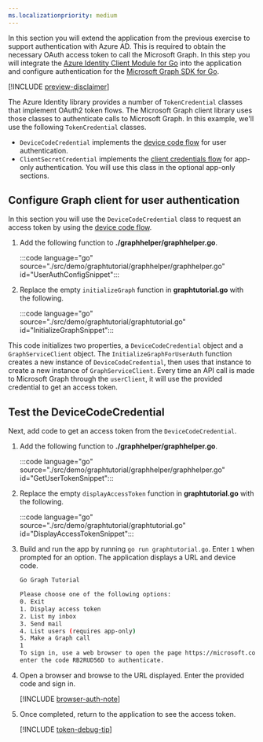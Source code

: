 ```yaml
---
ms.localizationpriority: medium
---
```


<!-- markdownlint-disable MD041 -->

In this section you will extend the application from the previous exercise to support authentication with Azure AD. This is required to obtain the necessary OAuth access token to call the Microsoft Graph. In this step you will integrate the [Azure Identity Client Module for Go](https://github.com/Azure/azure-sdk-for-go/tree/main/sdk/azidentity) into the application and configure authentication for the [Microsoft Graph SDK for Go](https://github.com/microsoftgraph/msgraph-sdk-go).

[!INCLUDE [preview-disclaimer](preview-disclaimer.md)]

The Azure Identity library provides a number of `TokenCredential` classes that implement OAuth2 token flows. The Microsoft Graph client library uses those classes to authenticate calls to Microsoft Graph. In this example, we'll use the following `TokenCredential` classes.

- `DeviceCodeCredential` implements the [device code flow](/azure/active-directory/develop/v2-oauth2-device-code) for user authentication.
- `ClientSecretCredential` implements the [client credentials flow](/azure/active-directory/develop/v2-oauth2-client-creds-grant-flow) for app-only authentication. You will use this class in the optional app-only sections.

## Configure Graph client for user authentication

In this section you will use the `DeviceCodeCredential` class to request an access token by using the [device code flow](/azure/active-directory/develop/v2-oauth2-device-code).

1. Add the following function to **./graphhelper/graphhelper.go**.

    :::code language="go" source="./src/demo/graphtutorial/graphhelper/graphhelper.go" id="UserAuthConfigSnippet":::

1. Replace the empty `initializeGraph` function in **graphtutorial.go** with the following.

    :::code language="go" source="./src/demo/graphtutorial/graphtutorial.go" id="InitializeGraphSnippet":::

This code initializes two properties, a `DeviceCodeCredential` object and a `GraphServiceClient` object. The `InitializeGraphForUserAuth` function creates a new instance of `DeviceCodeCredential`, then uses that instance to create a new instance of `GraphServiceClient`. Every time an API call is made to Microsoft Graph through the `userClient`, it will use the provided credential to get an access token.

## Test the DeviceCodeCredential

Next, add code to get an access token from the `DeviceCodeCredential`.

1. Add the following function to **./graphhelper/graphhelper.go**.

    :::code language="go" source="./src/demo/graphtutorial/graphhelper/graphhelper.go" id="GetUserTokenSnippet":::

1. Replace the empty `displayAccessToken` function in **graphtutorial.go** with the following.

    :::code language="go" source="./src/demo/graphtutorial/graphtutorial.go" id="DisplayAccessTokenSnippet":::

1. Build and run the app by running `go run graphtutorial.go`. Enter `1` when prompted for an option. The application displays a URL and device code.

    ```bash
    Go Graph Tutorial

    Please choose one of the following options:
    0. Exit
    1. Display access token
    2. List my inbox
    3. Send mail
    4. List users (requires app-only)
    5. Make a Graph call
    1
    To sign in, use a web browser to open the page https://microsoft.com/devicelogin and
    enter the code RB2RUD56D to authenticate.
    ```

1. Open a browser and browse to the URL displayed. Enter the provided code and sign in.

    [!INCLUDE [browser-auth-note](../shared/browser-auth-note.md)]

1. Once completed, return to the application to see the access token.

    [!INCLUDE [token-debug-tip](../shared/token-debug-tip.md)]
